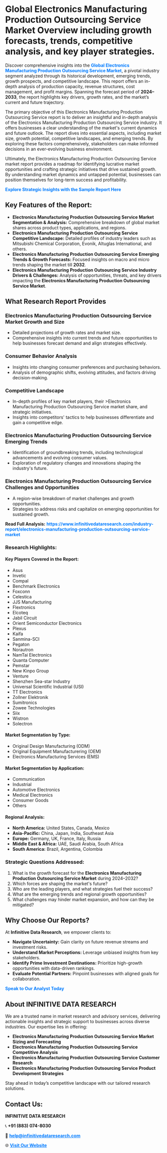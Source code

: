 <h1>Global Electronics Manufacturing Production Outsourcing Service Market Overview including growth forecasts, trends, competitive analysis, and key player strategies.</h1>
<p>
Discover comprehensive insights into the 
<a href="https://www.infinitivedataresearch.com/industry-report/electronics-manufacturing-production-outsourcing-service-market" rel="dofollow" style="color: #007BFF; text-decoration: none;"><strong>Global Electronics Manufacturing Production Outsourcing Service Market</strong></a>, a pivotal industry segment analyzed through its historical development, emerging trends, growth prospects, and competitive landscape. This report offers an in-depth analysis of production capacity, revenue structures, cost management, and profit margins. Spanning the forecast period of <strong>2024–2033</strong>, the report highlights key drivers, growth rates, and the market’s current and future trajectory.
</p>
<p>
The primary objective of this Electronics Manufacturing Production Outsourcing Service report is to deliver an insightful and in-depth analysis of the Electronics Manufacturing Production Outsourcing Service industry. It offers businesses a clear understanding of the market's current dynamics and future outlook. The report dives into essential aspects, including market size, growth potential, competitive landscapes, and emerging trends. By exploring these factors comprehensively, stakeholders can make informed decisions in an ever-evolving business environment.
</p>
<p>
Ultimately, the Electronics Manufacturing Production Outsourcing Service market report provides a roadmap for identifying lucrative market opportunities and crafting strategic initiatives that drive sustained growth. By understanding market dynamics and untapped potential, businesses can position themselves for long-term success and profitability.
</p>
<p>
<a href="https://www.infinitivedataresearch.com/request-sample/reportId=107209" style="color: #007BFF; text-decoration: none;"><strong>Explore Strategic Insights with the Sample Report Here</strong></a>
</p>

<h2>Key Features of the Report:</h2>
<ul>
<li><strong>Electronics Manufacturing Production Outsourcing Service Market Segmentation & Analysis:</strong> Comprehensive breakdown of global market shares across product types, applications, and regions.</li>
<li><strong>Electronics Manufacturing Production Outsourcing Service Competitive Landscape:</strong> Detailed profiles of industry leaders such as Mitsubishi Chemical Corporation, Evonik, Altuglas International, and others.</li>
<li><strong>Electronics Manufacturing Production Outsourcing Service Emerging Trends & Growth Forecasts:</strong> Focused insights on macro and micro trends shaping the market till <strong>2032</strong>.</li>
<li><strong>Electronics Manufacturing Production Outsourcing Service Industry Drivers & Challenges:</strong> Analysis of opportunities, threats, and key drivers impacting the <strong>Electronics Manufacturing Production Outsourcing Service Market</strong>.</li>
</ul>

<h2>What Research Report Provides</h2>
<h3>Electronics Manufacturing Production Outsourcing Service Market Growth and Size</h3>
<ul>
<li>Detailed projections of growth rates and market size.</li>
<li>Comprehensive insights into current trends and future opportunities to help businesses forecast demand and align strategies effectively.</li>
</ul>

<h3>Consumer Behavior Analysis</h3>
<ul>
<li>Insights into changing consumer preferences and purchasing behaviors.</li>
<li>Analysis of demographic shifts, evolving attitudes, and factors driving decision-making.</li>
</ul>

<h3>Competitive Landscape</h3>
<ul>
<li>In-depth profiles of key market players, their >Electronics Manufacturing Production Outsourcing Service market share, and strategic initiatives.</li>
<li>Insights into competitors' tactics to help businesses differentiate and gain a competitive edge.</li>
</ul>

<h3>Electronics Manufacturing Production Outsourcing Service Emerging Trends</h3>
<ul>
<li>Identification of groundbreaking trends, including technological advancements and evolving consumer values.</li>
<li>Exploration of regulatory changes and innovations shaping the industry's future.</li>
</ul>

<h3>Electronics Manufacturing Production Outsourcing Service Challenges and Opportunities</h3>
<ul>
<li>A region-wise breakdown of market challenges and growth opportunities.</li>
<li>Strategies to address risks and capitalize on emerging opportunities for sustained growth.</li>
</ul>
<p><strong>Read Full Analysis:</strong> <a href="https://www.infinitivedataresearch.com/industry-report/electronics-manufacturing-production-outsourcing-service-market" rel="dofollow" style="color: #007BFF; text-decoration: none;"><strong>https://www.infinitivedataresearch.com/industry-report/electronics-manufacturing-production-outsourcing-service-market</strong></a></p>
<h3>Research Highlights:</h3>
<h4>Key Players Covered in the Report:</h4>
<ul><li>Asus</li><li>Invetic</li><li>Compal</li><li>Benchmark Electronics</li><li>Foxconn</li><li>Celestica</li><li>JJS Manufacturing</li><li>Flextronics</li><li>Elcoteq</li><li>Jabil Circuit</li><li>Orient Semiconductor Electronics</li><li>Plexus</li><li>Kaifa</li><li>Sanmina-SCI</li><li>Pegaton</li><li>Norautron</li><li>NamTai Electronics</li><li>Quanta Computer</li><li>Pemstar</li><li>New Kinpo Group</li><li>Venture</li><li>Shenzhen Sea-star Industry</li><li>Universal Scientific Industrial (USI)</li><li>TT Electronics</li><li>Zollner Elektronik</li><li>Sumitronics</li><li>Zowee Technologies</li><li>Siix</li><li>Wistron</li><li>Solectron</li></ul>
<h4>Market Segmentation by Type:</h4>
<ul><li>Original Design Manufacturing (ODM)</li><li>Original Equipment Manufacturering (OEM)</li><li>Electronics Manufacturing Services (EMS)</li></ul>
<h4>Market Segmentation by Application:</h4>
<ul><li>Communication</li><li>Industrial</li><li>Automotive Electronics</li><li>Medical Electronics</li><li>Consumer Goods</li><li>Others</li></ul>

<h4>Regional Analysis:</h4>
<ul>
<li><strong>North America:</strong> United States, Canada, Mexico</li>
<li><strong>Asia-Pacific:</strong> China, Japan, India, Southeast Asia</li>
<li><strong>Europe:</strong> Germany, UK, France, Italy, Russia</li>
<li><strong>Middle East & Africa:</strong> UAE, Saudi Arabia, South Africa</li>
<li><strong>South America:</strong> Brazil, Argentina, Colombia</li>
</ul>

<h3>Strategic Questions Addressed:</h3>
<ol>
<li>What is the growth forecast for the <strong>Electronics Manufacturing Production Outsourcing Service Market</strong> during 2024–2032?</li>
<li>Which forces are shaping the market's future?</li>
<li>Who are the leading players, and what strategies fuel their success?</li>
<li>What are the emerging trends and regional growth opportunities?</li>
<li>What challenges may hinder market expansion, and how can they be mitigated?</li>
</ol>

<h2>Why Choose Our Reports?</h2>
<p>At <strong>Infinitive Data Research</strong>, we empower clients to:</p>
<ul>
<li><strong>Navigate Uncertainty:</strong> Gain clarity on future revenue streams and investment risks.</li>
<li><strong>Understand Market Perceptions:</strong> Leverage unbiased insights from key stakeholders.</li>
<li><strong>Identify Prime Investment Destinations:</strong> Prioritize high-growth opportunities with data-driven rankings.</li>
<li><strong>Evaluate Potential Partners:</strong> Pinpoint businesses with aligned goals for collaboration.</li>
</ul>
<p><a href="https://www.infinitivedataresearch.com/industry-report/electronics-manufacturing-production-outsourcing-service-market" rel="dofollow" style="color: #007BFF; text-decoration: none;"><strong>Speak to Our Analyst Today</strong></a></p>

<h2>About INFINITIVE DATA RESEARCH</h2>
<p>We are a trusted name in market research and advisory services, delivering actionable insights and strategic support to businesses across diverse industries. Our expertise lies in offering:</p>
<ul>
<li><strong>Electronics Manufacturing Production Outsourcing Service Market Sizing and Forecasting</strong></li>
<li><strong>Electronics Manufacturing Production Outsourcing Service Competitive Analysis</strong></li>
<li><strong>Electronics Manufacturing Production Outsourcing Service Customer Research</strong></li>
<li><strong>Electronics Manufacturing Production Outsourcing Service Product Development Strategies</strong></li>
</ul>
<p>Stay ahead in today’s competitive landscape with our tailored research solutions.</p>

<h2>Contact Us:</h2>
<p><strong>INFINITIVE DATA RESEARCH</strong></p>
<p>📞 <strong>+91 (883) 074-8030</strong></p>
<p>📧 <strong><a href="mailto:help@infinitivedataresearch.com" style="color: #007BFF;">help@infinitivedataresearch.com</a></strong></p>
<p>🌐 <strong><a href="https://www.infinitivedataresearch.com" rel="dofollow" style="color: #007BFF;">Visit Our Website</a></strong></p>